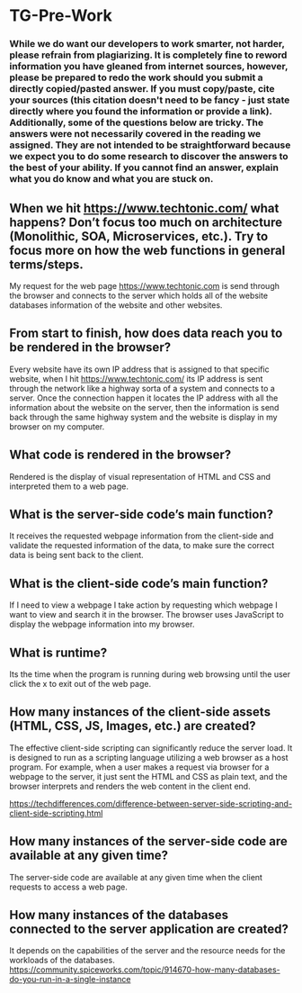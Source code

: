 # TG-Pre-Work

### While we do want our developers to work smarter, not harder, please refrain from plagiarizing.  It is completely fine to reword information you have gleaned from internet sources, however, please be prepared to redo the work should you submit a directly copied/pasted answer.  If you must copy/paste, cite your sources (this citation doesn't need to be fancy - just state directly where you found the information or provide a link).  Additionally, some of the questions below are tricky.  The answers were not necessarily covered in the reading we assigned.  They are not intended to be straightforward because we expect you to do some research to discover the answers to the best of your ability.  If you cannot find an answer, explain what you do know and what you are stuck on.  

## When we hit  https://www.techtonic.com/  what happens? Don’t focus too much on architecture (Monolithic, SOA, Microservices, etc.). Try to focus more on how the web functions in general terms/steps.
My request for the web page https://www.techtonic.com is send through the browser and connects to the server which holds all of the website databases information of the website and other websites.

## From start to finish, how does data reach you to be rendered in the browser?
Every website have its own IP address that is assigned to that specific website, when I hit  https://www.techtonic.com/ its IP address is sent through the network like a highway sorta of a system and connects to a server. Once the connection happen it locates the IP address with all the information about the website on the server, then the information is send back through the same highway system and the website is display in my browser on my computer.

## What code is rendered in the browser?
Rendered is the display of visual representation of HTML and CSS and interpreted them to a web page.

## What is the server-side code’s main function?
It receives the requested webpage information from the client-side and validate the requested information of the data, to make sure the correct data is being sent back to the client.

## What is the client-side code’s main function?
If I need to view a webpage I take action by requesting which webpage I want to view and search it in the browser. The browser uses JavaScript to display the webpage information into my browser.

## What is runtime?
Its the time when the program is running during web browsing until the user click the x to exit out of the web page.

## How many instances of the client-side assets (HTML, CSS, JS, Images, etc.) are created?
The effective client-side scripting can significantly reduce the server load. It is designed to run as a scripting language utilizing a web browser as a host program. For example, when a user makes a request via browser for a webpage to the server, it just sent the HTML and CSS as plain text, and the browser interprets and renders the web content in the client end.

 https://techdifferences.com/difference-between-server-side-scripting-and-client-side-scripting.html

## How many instances of the server-side code are available at any given time?
The server-side code are available at any given time when the client requests to access a web page.

## How many instances of the databases connected to the server application are created?
It depends on the capabilities of the server and the resource needs for the workloads of the databases.
https://community.spiceworks.com/topic/914670-how-many-databases-do-you-run-in-a-single-instance
